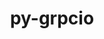 ---
title: "py-grpcio"
layout: cache
categories: [package, develop-2025-04-06]
meta: {"compilers": ["apple-clang@16.0.0", "gcc@11.4.0", "gcc@13.2.0"], "num_specs": 10, "num_specs_by_stack": {"e4s": 2, "ml-darwin-aarch64-mps": 1, "ml-linux-aarch64-cpu": 3, "ml-linux-aarch64-cuda": 3, "ml-linux-x86_64-cpu": 3, "ml-linux-x86_64-cuda": 3, "ml-linux-x86_64-rocm": 2, "root": 10}, "oss": ["sequoia", "ubuntu22.04", "ubuntu24.04"], "platforms": ["darwin", "linux"], "stacks": ["e4s", "ml-darwin-aarch64-mps", "ml-linux-aarch64-cpu", "ml-linux-aarch64-cuda", "ml-linux-x86_64-cpu", "ml-linux-x86_64-cuda", "ml-linux-x86_64-rocm", "root"], "targets": ["aarch64", "x86_64_v3"], "versions": ["1.48.2", "1.62.2", "1.64.0"]}
spec_details: [{"compiler": "gcc@13.2.0", "hash": "6c3cmocizkla55hdoou6o2vlc4d37whl", "os": "ubuntu24.04", "platform": "linux", "size": "-", "stacks": ["ml-linux-x86_64-cpu", "ml-linux-x86_64-cuda", "ml-linux-x86_64-rocm", "root"], "target": "x86_64_v3", "variants": ["build_system=python_pip"], "versions": ["1.64.0"]}, {"compiler": "apple-clang@16.0.0", "hash": "7gpa3zw44do5bk5misdlkuzooxfe5uaw", "os": "sequoia", "platform": "darwin", "size": "-", "stacks": ["ml-darwin-aarch64-mps", "root"], "target": "aarch64", "variants": ["build_system=python_pip"], "versions": ["1.64.0"]}, {"compiler": "gcc@13.2.0", "hash": "dqndesnqpftrzu7zeeqkv2vh2gmmizy5", "os": "ubuntu24.04", "platform": "linux", "size": "-", "stacks": ["ml-linux-aarch64-cpu", "ml-linux-aarch64-cuda", "root"], "target": "aarch64", "variants": ["build_system=python_pip"], "versions": ["1.64.0"]}, {"compiler": "gcc@11.4.0", "hash": "dyxgoaece2uvzxypuo6pca4qnhvo4bsg", "os": "ubuntu22.04", "platform": "linux", "size": "-", "stacks": ["e4s", "root"], "target": "x86_64_v3", "variants": ["build_system=python_pip"], "versions": ["1.62.2"]}, {"compiler": "gcc@11.4.0", "hash": "f7huaocrpmguk5hkq2qu6xcfu27drsmq", "os": "ubuntu22.04", "platform": "linux", "size": "-", "stacks": ["e4s", "root"], "target": "x86_64_v3", "variants": ["build_system=python_pip", "patches:=6be44fb"], "versions": ["1.48.2"]}, {"compiler": "gcc@13.2.0", "hash": "jl3varvfswxl3gaiw325ivd4nxmsyaiw", "os": "ubuntu24.04", "platform": "linux", "size": "-", "stacks": ["ml-linux-aarch64-cpu", "ml-linux-aarch64-cuda", "root"], "target": "aarch64", "variants": ["build_system=python_pip", "patches:=6be44fb"], "versions": ["1.48.2"]}, {"compiler": "gcc@13.2.0", "hash": "o6uqqx4j6w3xgjarftpe5kjjat5em2wu", "os": "ubuntu24.04", "platform": "linux", "size": "-", "stacks": ["ml-linux-x86_64-cpu", "ml-linux-x86_64-cuda", "root"], "target": "x86_64_v3", "variants": ["build_system=python_pip"], "versions": ["1.64.0"]}, {"compiler": "gcc@13.2.0", "hash": "vgu7sfjo3ushwhfwmkna4idiq3ncsno2", "os": "ubuntu24.04", "platform": "linux", "size": "-", "stacks": ["ml-linux-x86_64-rocm", "root"], "target": "x86_64_v3", "variants": ["build_system=python_pip"], "versions": ["1.64.0"]}, {"compiler": "gcc@13.2.0", "hash": "wp5lo3lsrrlvarkxpby7zclkzqrsieri", "os": "ubuntu24.04", "platform": "linux", "size": "-", "stacks": ["ml-linux-aarch64-cpu", "ml-linux-aarch64-cuda", "root"], "target": "aarch64", "variants": ["build_system=python_pip"], "versions": ["1.64.0"]}, {"compiler": "gcc@13.2.0", "hash": "xylh4mmzwxz5uvx3j4pup232dz5n4o6w", "os": "ubuntu24.04", "platform": "linux", "size": "-", "stacks": ["ml-linux-x86_64-cpu", "ml-linux-x86_64-cuda", "root"], "target": "x86_64_v3", "variants": ["build_system=python_pip", "patches:=6be44fb"], "versions": ["1.48.2"]}]
---